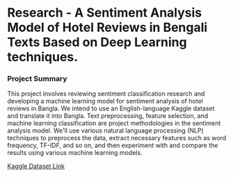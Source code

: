 
<h1>Research - A Sentiment Analysis Model of Hotel Reviews in Bengali Texts Based on Deep Learning techniques.</h1>

<h3> Project Summary</h3>

<p>
This project involves reviewing sentiment classification research and developing a machine learning
model for sentiment analysis of hotel reviews in Bangla. We intend to use an English-language Kaggle
dataset and translate it into Bangla. Text preprocessing, feature selection, and machine learning
classification are project methodologies in the sentiment analysis model. We'll use various natural
language processing (NLP) techniques to preprocess the data, extract necessary features such as word
frequency, TF-IDF, and so on, and then experiment with and compare the results using various machine
learning models.
</p>

<a href="https://www.kaggle.com/anu0012/hotel-review" > Kaggle Dataset Link </a>
